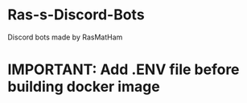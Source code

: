 # Ras-s-Discord-Bots
Discord bots made by RasMatHam

# IMPORTANT: Add .ENV file before building docker image
